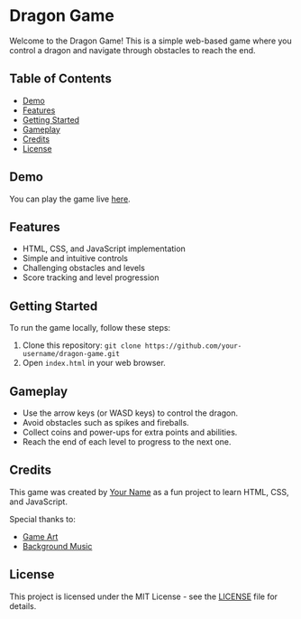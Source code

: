 # Dragon Game

Welcome to the Dragon Game! This is a simple web-based game where you control a dragon and navigate through obstacles to reach the end.

## Table of Contents
- [Demo](#demo)
- [Features](#features)
- [Getting Started](#getting-started)
- [Gameplay](#gameplay)
- [Credits](#credits)
- [License](#license)

## Demo
You can play the game live [here](link-to-your-game).

## Features
- HTML, CSS, and JavaScript implementation
- Simple and intuitive controls
- Challenging obstacles and levels
- Score tracking and level progression

## Getting Started
To run the game locally, follow these steps:
1. Clone this repository: `git clone https://github.com/your-username/dragon-game.git`
2. Open `index.html` in your web browser.

## Gameplay
- Use the arrow keys (or WASD keys) to control the dragon.
- Avoid obstacles such as spikes and fireballs.
- Collect coins and power-ups for extra points and abilities.
- Reach the end of each level to progress to the next one.

## Credits
This game was created by [Your Name](link-to-your-profile) as a fun project to learn HTML, CSS, and JavaScript.

Special thanks to:
- [Game Art](link-to-game-art)
- [Background Music](link-to-background-music)

## License
This project is licensed under the MIT License - see the [LICENSE](LICENSE) file for details.

